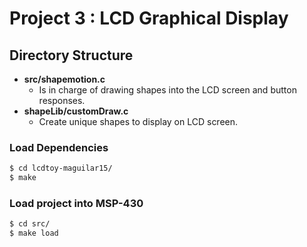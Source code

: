 # Project 3 : LCD Graphical Display 


## Directory Structure 

* **src/shapemotion.c** 
    * Is in charge of drawing shapes into the LCD screen and button responses. 
* **shapeLib/customDraw.c** 
    * Create unique shapes to display on LCD screen. 
    
### Load Dependencies 

```bash 
$ cd lcdtoy-maguilar15/
$ make 
```

### Load project into MSP-430
```bash 
$ cd src/ 
$ make load 
```